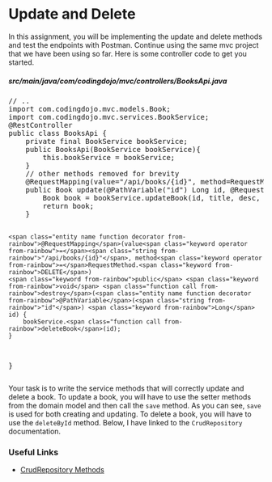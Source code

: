 <div id="module_container">
				<div class="module_content module_content_block">
							
																
            
<h1>Update and Delete</h1>
<p>In this assignment, you will be implementing the update and delete methods and test the endpoints with Postman. Continue using the same mvc project that we have been using so far. Here is some controller code to get you started.</p>
<h5 id="srcmainjavacomcodingdojobookscontrollersbooks.java-1">src/main/java/com/codingdojo/mvc/controllers/BooksApi.java</h5>
<pre data-language="python" class="rainbow"><span class="comment from-rainbow">// ..</span>
<span class="keyword from-rainbow">import</span> com.codingdojo.mvc.models.Book;
<span class="keyword from-rainbow">import</span> com.codingdojo.mvc.services.BookService;
<span class="entity name function decorator from-rainbow">@RestController</span>
<span class="keyword from-rainbow">public</span> <span class="keyword from-rainbow">class</span> BooksApi {
    <span class="keyword from-rainbow">private</span> final BookService bookService;
    <span class="keyword from-rainbow">public</span> <span class="function call from-rainbow">BooksApi</span>(BookService bookService){
        <span class="keyword from-rainbow">this</span>.bookService <span class="keyword operator from-rainbow">=</span> bookService;
    }
    <span class="comment from-rainbow">// other methods removed for brevity</span>
    <span class="entity name function decorator from-rainbow">@RequestMapping</span>(value<span class="keyword operator from-rainbow">=</span><span class="string from-rainbow">"/api/books/{id}"</span>, method<span class="keyword operator from-rainbow">=</span>RequestMethod.PUT)
    <span class="keyword from-rainbow">public</span> Book <span class="function call from-rainbow">update</span>(<span class="entity name function decorator from-rainbow">@PathVariable</span>(<span class="string from-rainbow">"id"</span>) <span class="keyword from-rainbow">Long</span> id, <span class="entity name function decorator from-rainbow">@RequestParam</span>(value<span class="keyword operator from-rainbow">=</span><span class="string from-rainbow">"title"</span>) <span class="keyword from-rainbow">String</span> title, <span class="entity name function decorator from-rainbow">@RequestParam</span>(value<span class="keyword operator from-rainbow">=</span><span class="string from-rainbow">"description"</span>) <span class="keyword from-rainbow">String</span> desc, <span class="entity name function decorator from-rainbow">@RequestParam</span>(value<span class="keyword operator from-rainbow">=</span><span class="string from-rainbow">"language"</span>) <span class="keyword from-rainbow">String</span> lang, <span class="entity name function decorator from-rainbow">@RequestParam</span>(value<span class="keyword operator from-rainbow">=</span><span class="string from-rainbow">"pages"</span>) <span class="keyword from-rainbow">Integer</span> numOfPages) {
        Book book <span class="keyword operator from-rainbow">=</span> bookService.<span class="function call from-rainbow">updateBook</span>(id, title, desc, lang, numOfPages);
        <span class="keyword from-rainbow">return</span> book;
    }
    
    <span class="entity name function decorator from-rainbow">@RequestMapping</span>(value<span class="keyword operator from-rainbow">=</span><span class="string from-rainbow">"/api/books/{id}"</span>, method<span class="keyword operator from-rainbow">=</span>RequestMethod.<span class="keyword from-rainbow">DELETE</span>)
    <span class="keyword from-rainbow">public</span> <span class="keyword from-rainbow">void</span> <span class="function call from-rainbow">destroy</span>(<span class="entity name function decorator from-rainbow">@PathVariable</span>(<span class="string from-rainbow">"id"</span>) <span class="keyword from-rainbow">Long</span> id) {
        bookService.<span class="function call from-rainbow">deleteBook</span>(id);
    }
}</pre>
<p>Your task is to write the service methods that will correctly update and delete a book. To update a book, you will have to use the setter methods from the domain model and then call the <code>save</code> method. As you can see, <code>save</code> is used for both creating and updating. To delete a book, you will have to use the <code>deleteById</code> method. Below, I have linked to the <code>CrudRepository</code> documentation.
</p>
<div>
    <h3 id="useful-links">Useful Links</h3>
	<ul>
        <li><a href="https://docs.spring.io/spring-data/commons/docs/current/api/org/springframework/data/repository/CrudRepository.html" target="_blank">CrudRepository Methods</a></li>
    </ul>
</div>
        
</div>
